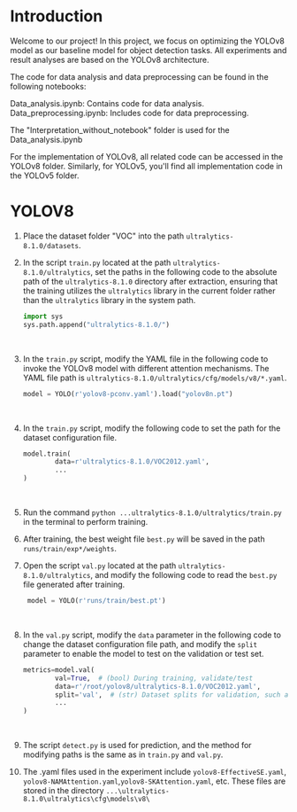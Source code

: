 

# Introduction

Welcome to our project! In this project, we focus on optimizing the YOLOv8 model as our baseline model for object detection tasks. All experiments and result analyses are based on the YOLOv8 architecture. 

The code for data analysis and data preprocessing can be found in the following notebooks:

Data_analysis.ipynb: Contains code for data analysis.
Data_preprocessing.ipynb: Includes code for data preprocessing.

The "Interpretation_without_notebook" folder is used for the Data_analysis.ipynb

For the implementation of YOLOv8, all related code can be accessed in the YOLOv8 folder. Similarly, for YOLOv5, you'll find all implementation code in the YOLOv5 folder.

# YOLOV8



1. Place the dataset folder "VOC" into the path `ultralytics-8.1.0/datasets`.

2. In the script `train.py` located at the path `ultralytics-8.1.0/ultralytics`, set the paths in the following code to the absolute path of the `ultralytics-8.1.0` directory after extraction, ensuring that the training utilizes the `ultralytics` library in the current folder rather than the `ultralytics` library in the system path.

   ```python
   import sys
   sys.path.append("ultralytics-8.1.0/")
   ```

   ​

3. In the `train.py` script, modify the YAML file in the following code to invoke the YOLOv8 model with different attention mechanisms. The YAML file path is `ultralytics-8.1.0/ultralytics/cfg/models/v8/*.yaml`.

   ```python
   model = YOLO(r'yolov8-pconv.yaml').load("yolov8n.pt")
   ```

   ​

4. In the `train.py` script, modify the following code to set the path for the dataset configuration file.

   ```python
   model.train(
           data=r'ultralytics-8.1.0/VOC2012.yaml',
           ...
   )
   ```

   ​

5. Run the command `python ...ultralytics-8.1.0/ultralytics/train.py` in the terminal to perform training.

6. After training, the best weight file `best.py` will be saved in the path `runs/train/exp*/weights`.

7. Open the script `val.py` located at the path `ultralytics-8.1.0/ultralytics`, and modify the following code to read the `best.py` file generated after training.

   ```python
    model = YOLO(r'runs/train/best.pt')
   ```

   ​

8. In the `val.py` script, modify the `data` parameter in the following code to change the dataset configuration file path, and modify the `split` parameter to enable the model to test on the validation or test set.

   ```python
   metrics=model.val(
           val=True,  # (bool) During training, validate/test
           data=r'/root/yolov8/ultralytics-8.1.0/VOC2012.yaml',
           split='val',  # (str) Dataset splits for validation, such as 'val', 'test', or 'train'.
           ...
   )
   ```

   ​

9. The script `detect.py` is used for prediction, and the method for modifying paths is the same as in `train.py` and `val.py`.

10. The .yaml files used in the experiment include `yolov8-EffectiveSE.yaml`, `yolov8-NAMAttention.yaml`,`yolov8-SKAttention.yaml`, etc. These files are stored in the directory `...\ultralytics-8.1.0\ultralytics\cfg\models\v8\`










## 


